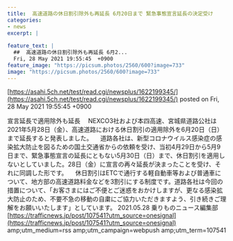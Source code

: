 ```yaml
---
title:  高速道路の休日割引除外も再延長 6月20日まで 緊急事態宣言延長の決定受け  
categories:
- news
excerpt: |
  
feature_text: |
  ##  高速道路の休日割引除外も再延長 6月2...
  Fri, 28 May 2021 19:55:45  +0900
feature_image: "https://picsum.photos/2560/600?image=733"
image: "https://picsum.photos/2560/600?image=733"
---
```


[https://asahi.5ch.net/test/read.cgi/newsplus/1622199345/](https://asahi.5ch.net/test/read.cgi/newsplus/1622199345/)
posted on Fri, 28 May 2021 19:55:45  +0900

<!--more-->

宣言延長で適用除外も延長 　NEXCO3社および本四高速、宮城県道路公社は2021年5月28日（金）、高速道路における休日割引の適用除外を6月20日（日）まで延長すると発表しました。 　道路各社は、新型コロナウイルス感染症の感染拡大防止を図るための国土交通省からの依頼を受け、当初4月29日から5月9日まで、緊急事態宣言の延長にともない5月30日（日）まで、休日割引を適用しないとしていました。28日（金）に宣言の再々延長が決まったことを受け、それに同調した形です。 　休日割引はETCで通行する軽自動車等および普通車について、地方部の高速道路料金などを3割引にする制度です。道路各社は今回の措置について、「お客さまにはご不便とご迷惑をおかけしますが、更なる感染拡大防止のため、不要不急の移動の自粛にご協力いただきますよう、引き続きご理解をお願いいたします」としています。 2021.05.28 乗りものニュース編集部 [https://trafficnews.jp/post/107541?utm_source=onesignal](https://trafficnews.jp/post/107541?utm_source=onesignal) amp;utm_medium=rss amp;utm_campaign=webpush amp;utm_term=107541
